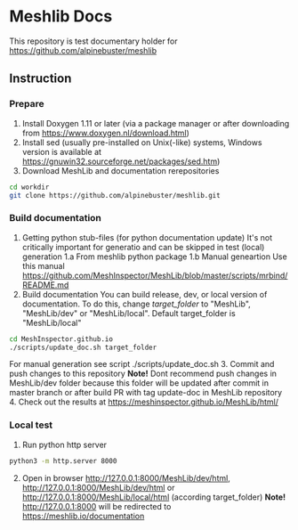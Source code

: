# Meshlib Docs
This repository is test documentary holder for https://github.com/alpinebuster/meshlib

## Instruction

### Prepare
1. Install Doxygen 1.11 or later (via a package manager or after downloading from https://www.doxygen.nl/download.html)
2. Install sed (usually pre-installed on Unix(-like) systems, Windows version is available at https://gnuwin32.sourceforge.net/packages/sed.htm)
3. Download MeshLib and documentation rerepositories
```bash
cd workdir
git clone https://github.com/alpinebuster/meshlib.git
```

### Build documentation
1. Getting python stub-files (for python documentation update)
It's not critically important for generatio and can be skipped in test (local) generation
1.a From meshlib python package
1.b Manual geneartion
Use this manual https://github.com/MeshInspector/MeshLib/blob/master/scripts/mrbind/README.md
2. Build documentation
You can build release, dev, or local version of documentation. To do this, change *target_folder* to "MeshLib", "MeshLib/dev" or "MeshLib/local". Default target_folder is "MeshLib/local"
```bash
cd MeshInspector.github.io
./scripts/update_doc.sh target_folder
```
For manual generation see script ./scripts/update_doc.sh
3. Commit and push changes to this repository
**Note!** Dont recommend push changes in MeshLib/dev folder because this folder will be updated after commit in master branch or after build PR with tag update-doc in MeshLib repository
4. Check out the results at https://meshinspector.github.io/MeshLib/html/

### Local test
1. Run python http server
```bash
python3 -m http.server 8000
```
2. Open in browser http://127.0.0.1:8000/MeshLib/dev/html, http://127.0.0.1:8000/MeshLib/dev/html or http://127.0.0.1:8000/MeshLib/local/html (according target_folder)
**Note!** http://127.0.0.1:8000 will be redirected to https://meshlib.io/documentation
